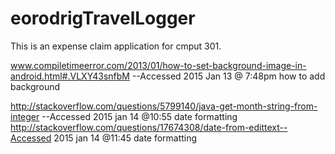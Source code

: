 # eorodrigTravelLogger
This is an expense claim application for cmput 301.

www.compiletimeerror.com/2013/01/how-to-set-background-image-in-android.html#.VLXY43snfbM   --Accessed 2015 Jan 13 @ 7:48pm   how to add background

http://stackoverflow.com/questions/5799140/java-get-month-string-from-integer  --Accessed 2015 jan 14 @10:55 	date formatting
http://stackoverflow.com/questions/17674308/date-from-edittext--Accessed 2015 jan 14 @11:45 	date formatting
